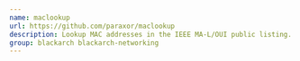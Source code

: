 ```yaml
---
name: maclookup
url: https://github.com/paraxor/maclookup
description: Lookup MAC addresses in the IEEE MA-L/OUI public listing.
group: blackarch blackarch-networking
---
```

